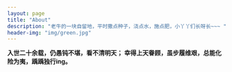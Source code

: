 ```yaml
---
layout: page
title: "About"
description: "老牛的一块自留地，平时撒点种子，浇点水，施点肥，小丫丫们长呀长~~~ " 
header-img: "img/green.jpg"
---
```


**入世二十余载，仍愚钝不堪，看不清明天；
幸得上天眷顾，虽步履维艰，总能化险为夷，踽踽独行ing。**





